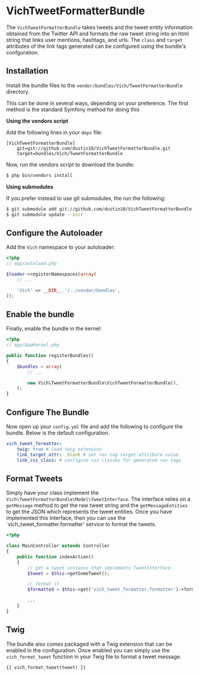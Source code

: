 VichTweetFormatterBundle
========================

The `VichTweetFormatterBundle` takes tweets and the tweet entity information 
obtained from the Twitter API and formats the raw tweet string into an html string 
that links user mentions, hashtags, and urls. The `class` and `target` attributes 
of the link tags generated can be configured using the bundle's confguration.

## Installation

Install the bundle files to the `vendor/bundles/Vich/TweetFormatterBundle` directory.

This can be done in several ways, depending on your preference. The first
method is the standard Symfony method for doing this

**Using the vendors script**

Add the following lines in your `deps` file:

```
[VichTweetFormatterBundle]
    git=git://github.com/dustin10/VichTweetFormatterBundle.git
    target=bundles/Vich/TweetFormatterBundle
```

Now, run the vendors script to download the bundle:

``` bash
$ php bin/vendors install
```
**Using submodules**
 
If you prefer instead to use git submodules, the run the following:

``` bash
$ git submodule add git://github.com/dustin10/VichTweetFormatterBundle.git vendor/bundles/Vich/TweetFormatterBundle
$ git submodule update --init
```

## Configure the Autoloader

Add the `Vich` namespace to your autoloader:

``` php
<?php
// app/autoload.php

$loader->registerNamespaces(array(
    // ...

    'Vich' => __DIR__.'/../vendor/bundles',
));
```

## Enable the bundle

Finally, enable the bundle in the kernel:

``` php
<?php
// app/AppKernel.php

public function registerBundles()
{
    $bundles = array(
        // ...

        new Vich\TweetFormatterBundle\VichTweetFormatterBundle(),
    );
}
```

## Configure The Bundle

Now open up your `config.yml` file and add the following to configure the 
bundle. Below is the default configuration.

``` yaml
vich_tweet_formatter:
    twig: true # load twig extension
    link_target_attr: _blank # set <a> tag target attribute value
    link_css_class: # configure css classes for generated <a> tags
```

## Format Tweets

Simply have your class implement the `Vich\TweetFormatterBundle\Model\TweetInterface`. 
The interface relies on a `getMessage` method to get the raw tweet string and the 
`getMessageEntities` to get the JSON which represents the tweet entities. Once you 
have implemented this interface, then you can use the `vich_tweet_formatter.formatter' 
service to format the tweets.

``` php
<?php

class MainController extends Controller
{
    public function indexAction()
    {
        // get a tweet instance that implements TweetInterface..
        $tweet = $this->getSomeTweet();

        // format it
        $formatted = $this->get('vich_tweet_formatter.formatter')->format($tweet);

        ...
    }
}
```

## Twig

The bundle also comes packaged with a Twig extension that can be enabled in the 
configuration. Once enabled you can simply use the `vich_format_tweet` function 
in your Twig file to format a tweet message.

``` twig
{{ vich_format_tweet(tweet) }}
```